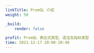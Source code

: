 ```yaml
---
linkTitle: PromQL 介绍
weight: 50

_build:
    render: false

profit: PromQL 表达式类型、语法及指标类型
time: 2021-12-17 20:00-20:40
---
```


